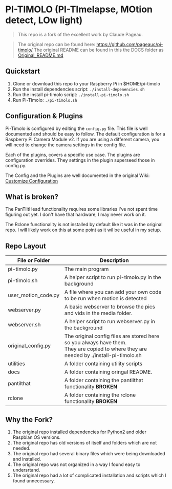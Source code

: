 # PI-TIMOLO (PI-TImelapse, MOtion detect, LOw light)

>This repo is a fork of the excellent work by Claude Pageau.

>The original repo can be found here: https://github.com/pageauc/pi-timolo/
The original README can be found in this the DOCS folder as [Original_README.md](docs/Original_README.md)

## Quickstart
1. Clone or download this repo to your Raspberry Pi in $HOME/pi-timolo
1. Run the install dependencies script: `./install-depenencies.sh`
1. Run the install pi-timolo script: `./install-pi-timolo.sh`
1. Run Pi-Timolo: `./pi-timolo.sh`

## Configuration & Plugins
Pi-Timolo is configured by editing the `config.py` file.  This file is well documented
and should be easy to follow.  The default configuration is for a Raspberry Pi Camera
Module v2.  If you are using a different camera, you will need to change the camera
settings in the config file.

Each of the plugins, covers a specific use case. The plugins are configuration
overrides. They settings in the plugin superseed those in config.py.

The Config and the Plugins are well documented in the original Wiki:
[Customize Configuration](https://github.com/pageauc/pi-timolo/wiki/Customize-Configuration)

## What is broken?
The PanTiltHead functionality requires some libraries I've not spent
time figuring out yet. I don't have that hardware, I may never work on it.

The Rclone functionality is not installed by default like it was in the original
repo. I will likely work on this at some point as it wil be useful in my setup.

## Repo Layout

| File or Folder | Description |
| ---- | ----------- |
| pi-timolo.py | The main program |
| pi-timolo.sh | A helper script to run pi-timolo.py in the background |
| user_motion_code.py | A file where you can add your own code to be run when motion is detected |
| webserver.py | A basic webserver to browse the pics and vids in the media folder. |
| webserver.sh | A helper script to run webserver.py in the background  |
| original_config.py | The original config files are stored here so you always have them.<br>They are copied to where they are needed by ./install-pi-timolo.sh|
| utilities | A folder containing utility scripts |
| docs | A folder containing oringal README. |
| pantilthat | A folder containing the pantilthat functionality **BROKEN**|
| rclone | A folder containing the rclone functionality **BROKEN**|

## Why the Fork?

1. The original repo installed dependencies for Python2 and older Raspbian OS versions.
1. The original repo has old versions of itself and folders which are not needed.
1. The original repo had several binary files which were being downloaded
and installed.
1. The original repo was not organized in a way I found easy to undersrtand.
1. The original repo had a lot of complicated installation and scripts which
I found unnecessary.
